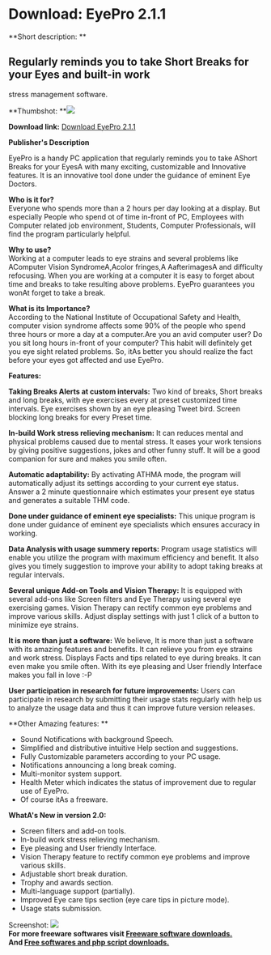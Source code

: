 # Download: EyePro 2.1.1

**Short description: **

## Regularly reminds you to take Short Breaks for your Eyes and built-in work
stress management software.

  
**Thumbshot: **![](http://www.freewarefiles.com/screenshot/eyepro2_md.jpg)   
  
**Download link:** [Download EyePro 2.1.1](http://freesoftwares.boysofts.com/EyePro_program_74405.html)  
  

**Publisher's Description**  
  

EyePro is a handy PC application that regularly reminds you to take AShort
Breaks for your EyesA with many exciting, customizable and Innovative
features. It is an innovative tool done under the guidance of eminent Eye
Doctors.

**Who is it for?**  
Everyone who spends more than a 2 hours per day looking at a display. But
especially People who spend ot of time in-front of PC, Employees with Computer
related job environment, Students, Computer Professionals, will find the
program particularly helpful.

**Why to use?**  
Working at a computer leads to eye strains and several problems like AComputer
Vision SyndromeA,Acolor fringes,A AafterimagesA and difficulty refocusing.
When you are working at a computer it is easy to forget about time and breaks
to take resulting above problems. EyePro guarantees you wonAt forget to take a
break.

**What is its Importance?**  
According to the National Institute of Occupational Safety and Health,
computer vision syndrome affects some 90% of the people who spend three hours
or more a day at a computer.Are you an avid computer user? Do you sit long
hours in-front of your computer? This habit will definitely get you eye sight
related problems. So, itAs better you should realize the fact before your eyes
got affected and use EyePro.

**Features:**

**Taking Breaks Alerts at custom intervals:** Two kind of breaks, Short breaks and long breaks, with eye exercises every at preset customized time intervals. Eye exercises shown by an eye pleasing Tweet bird. Screen blocking long breaks for every Preset time.

**In-build Work stress relieving mechanism:** It can reduces mental and physical problems caused due to mental stress. It eases your work tensions by giving positive suggestions, jokes and other funny stuff. It will be a good companion for sure and makes you smile often.

**Automatic adaptability:** By activating ATHMA mode, the program will automatically adjust its settings according to your current eye status. Answer a 2 minute questionnaire which estimates your present eye status and generates a suitable THM code.

**Done under guidance of eminent eye specialists:** This unique program is done under guidance of eminent eye specialists which ensures accuracy in working.

**Data Analysis with usage summery reports:** Program usage statistics will enable you utilize the program with maximum efficiency and benefit. It also gives you timely suggestion to improve your ability to adopt taking breaks at regular intervals.

**Several unique Add-on Tools and Vision Therapy:** It is equipped with several add-ons like Screen filters and Eye Therapy using several eye exercising games. Vision Therapy can rectify common eye problems and improve various skills. Adjust display settings with just 1 click of a button to minimize eye strains.

**It is more than just a software:** We believe, It is more than just a software with its amazing features and benefits. It can relieve you from eye strains and work stress. Displays Facts and tips related to eye during breaks. It can even make you smile often. With its eye pleasing and User friendly Interface makes you fall in love :-P

**User participation in research for future improvements:** Users can participate in research by submitting their usage stats regularly with help us to analyze the usage data and thus it can improve future version releases.

**Other Amazing features: **

  * Sound Notifications with background Speech. 
  * Simplified and distributive intuitive Help section and suggestions. 
  * Fully Customizable parameters according to your PC usage. 
  * Notifications announcing a long break coming. 
  * Multi-monitor system support. 
  * Health Meter which indicates the status of improvement due to regular use of EyePro. 
  * Of course itAs a freeware. 

**WhatA's New in version 2.0:**

  * Screen filters and add-on tools. 
  * In-build work stress relieving mechanism. 
  * Eye pleasing and User friendly Interface. 
  * Vision Therapy feature to rectify common eye problems and improve various skills. 
  * Adjustable short break duration. 
  * Trophy and awards section. 
  * Multi-language support (partially). 
  * Improved Eye care tips section (eye care tips in picture mode). 
  * Usage stats submission. 

  
  
Screenshot: ![](http://www.freewarefiles.com/screenshot/eyepro2.jpg)  
**For more freeware softwares visit [Freeware software downloads.](http://freesoftwares.boysofts.com/)**   
**And [Free softwares and php script downloads.](http://www.boysofts.com/)**

